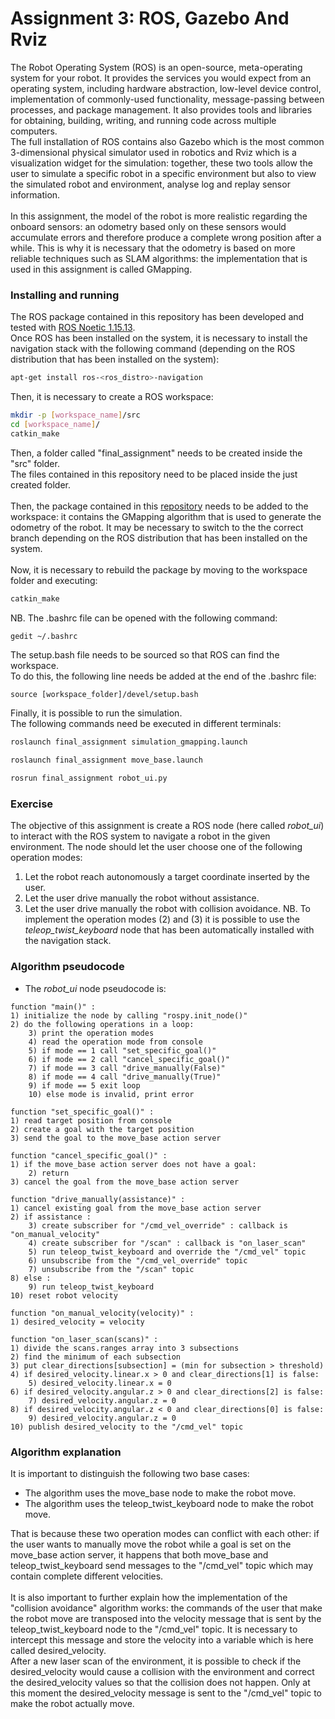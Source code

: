 # Assignment 3: ROS, Gazebo And Rviz

The Robot Operating System (ROS) is an open-source, meta-operating system for your robot. It provides the services you would expect from an operating system, including hardware abstraction, low-level device control, implementation of commonly-used functionality, message-passing between processes, and package management. It also provides tools and libraries for obtaining, building, writing, and running code across multiple computers.</br>
The full installation of ROS contains also Gazebo which is the most common 3-dimensional physical simulator used in robotics and Rviz which is a visualization widget for the simulation: together, these two tools allow the user to simulate a specific robot in a specific environment but also to view the simulated robot and environment, analyse log and replay sensor information.</br>
</br>
In this assignment, the model of the robot is more realistic regarding the onboard sensors: an odometry based only on these sensors would accumulate errors and therefore produce a complete wrong position after a while. This is why it is necessary that the odometry is based on more reliable techniques such as SLAM algorithms: the implementation that is used in this assignment is called GMapping.

### Installing and running

The ROS package contained in this repository has been developed and tested with [ROS Noetic 1.15.13](http://wiki.ros.org/noetic/Installation).</br>
Once ROS has been installed on the system, it is necessary to install the navigation stack with the following command (depending on the ROS distribution that has been installed on the system):

```bash
apt-get install ros-<ros_distro>-navigation
```

Then, it is necessary to create a ROS workspace:

```bash
mkdir -p [workspace_name]/src
cd [workspace_name]/
catkin_make
```

Then, a folder called "final_assignment" needs to be created inside the "src" folder.</br>
The files contained in this repository need to be placed inside the just created folder.</br>
</br>
Then, the package contained in this [repository](https://github.com/CarmineD8/slam_gmapping) needs to be added to the workspace: it contains the GMapping algorithm that is used to generate the odometry of the robot. It may be necessary to switch to the the correct branch depending on the ROS distribution that has been installed on the system.</br>
</br>
Now, it is necessary to rebuild the package by moving to the workspace folder and executing:

```bash
catkin_make
```

NB. The .bashrc file can be opened with the following command:

```bash
gedit ~/.bashrc
```

The setup.bash file needs to be sourced so that ROS can find the workspace.<br>
To do this, the following line needs be added at the end of the .bashrc file:

```
source [workspace_folder]/devel/setup.bash
```

Finally, it is possible to run the simulation.</br>
The following commands need be executed in different terminals:

```bash
roslaunch final_assignment simulation_gmapping.launch
```
```bash
roslaunch final_assignment move_base.launch
```
```bash
rosrun final_assignment robot_ui.py
```

### Exercise
The objective of this assignment is create a ROS node (here called _robot\_ui_) to interact with the ROS system to navigate a robot in the given environment. The node should let the user choose one of the following operation modes:</br>
1. Let the robot reach autonomously a target coordinate inserted by the user.
2. Let the user drive manually the robot without assistance.
3. Let the user drive manually the robot with collision avoidance.
NB. To implement the operation modes (2) and (3) it is possible to use the _teleop\_twist_keyboard_ node that has been automatically installed with the navigation stack.

### Algorithm pseudocode
- The _robot\_ui_ node pseudocode is:
```
function "main()" :
1) initialize the node by calling "rospy.init_node()"
2) do the following operations in a loop:
    3) print the operation modes
    4) read the operation mode from console
    5) if mode == 1 call "set_specific_goal()"
    6) if mode == 2 call "cancel_specific_goal()"
    7) if mode == 3 call "drive_manually(False)"
    8) if mode == 4 call "drive_manually(True)"
    9) if mode == 5 exit loop
    10) else mode is invalid, print error
```
```
function "set_specific_goal()" :
1) read target position from console
2) create a goal with the target position
3) send the goal to the move_base action server

function "cancel_specific_goal()" :
1) if the move_base action server does not have a goal:
    2) return
3) cancel the goal from the move_base action server 
```
```
function "drive_manually(assistance)" :
1) cancel existing goal from the move_base action server
2) if assistance :
    3) create subscriber for "/cmd_vel_override" : callback is "on_manual_velocity"
    4) create subscriber for "/scan" : callback is "on_laser_scan"
    5) run teleop_twist_keyboard and override the "/cmd_vel" topic
    6) unsubscribe from the "/cmd_vel_override" topic
    7) unsubscribe from the "/scan" topic
8) else :
    9) run teleop_twist_keyboard
10) reset robot velocity
```
```
function "on_manual_velocity(velocity)" :
1) desired_velocity = velocity
```
```
function "on_laser_scan(scans)" :
1) divide the scans.ranges array into 3 subsections
2) find the minimum of each subsection
3) put clear_directions[subsection] = (min for subsection > threshold)
4) if desired_velocity.linear.x > 0 and clear_directions[1] is false:
    5) desired_velocity.linear.x = 0
6) if desired_velocity.angular.z > 0 and clear_directions[2] is false:
    7) desired_velocity.angular.z = 0
8) if desired_velocity.angular.z < 0 and clear_directions[0] is false:
    9) desired_velocity.angular.z = 0
10) publish desired_velocity to the "/cmd_vel" topic
```

### Algorithm explanation
It is important to distinguish the following two base cases:
- The algorithm uses the move\_base node to make the robot move.
- The algorithm uses the teleop\_twist\_keyboard node to make the robot move.

That is because these two operation modes can conflict with each other: if the user wants to manually move the robot while a goal is set on the move\_base action server, it happens that both move\_base and teleop\_twist\_keyboard send messages to the "/cmd\_vel" topic which may contain complete different velocities.</br>
</br>
It is also important to further explain how the implementation of the "collision avoidance" algorithm works: the commands of the user that make the robot move are transposed into the velocity message that is sent by the teleop\_twist\_keyboard node to the "/cmd\_vel" topic. It is necessary to intercept this message and store the velocity into a variable which is here called desired\_velocity.</br>
After a new laser scan of the environment, it is possible to check if the desired\_velocity would cause a collision with the environment and correct the desired\_velocity values so that the collision does not happen. Only at this moment the desired\_velocity message is sent to the "/cmd_vel" topic to make the robot actually move.
